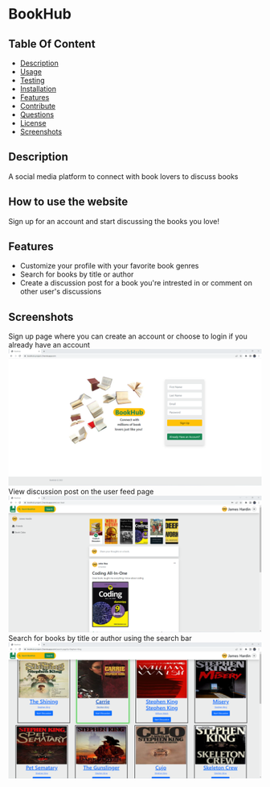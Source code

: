 # BookHub

## Table Of Content
- [Description](#description)
- [Usage](#usage)
- [Testing](#testing)
- [Installation](#installation)
- [Features](#features)
- [Contribute](#contribute)
- [Questions](#questions)
- [License](#license)
- [Screenshots](#screenshots)

## Description 
A social media platform to connect with book lovers to discuss books

## How to use the website
Sign up for an account and start discussing the books you love! 

## Features
- Customize your profile with your favorite book genres
- Search for books by title or author
- Create a discussion post for a book you're intrested in 
  or comment on other user's discussions

## Screenshots
Sign up page where you can create an account or choose to login if you already have an account
![sign up page](public/assets/images/sign-up-page.png)
View discussion post on the user feed page
![user feed page](public/assets/images/user-feed-page.png)
Search for books by title or author using the search bar
![search result page](public/assets/images/search-page.png)